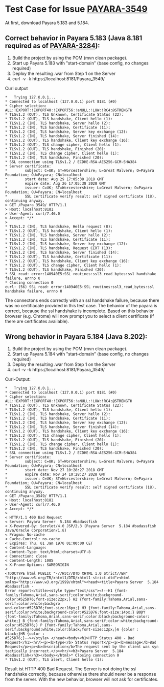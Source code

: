 # Test Case for Issue [PAYARA-3549](https://github.com/payara/Payara/issues/3549)

At first, download Payara 5.183 and 5.184.

## Correct behavior in Payara 5.183 (Java 8.181 required as of [PAYARA-3284](https://github.com/payara/Payara/issues/3284)):

1. Build the project by using the POM (mvn clean package).
2. Start up Payara 5.183 with "start-domain" (base config, no changes required)
3. Deploy the resulting .war from Step 1 on the Server
4. curl -v -k https://localhost:8181/Payara_3549/

Curl output

```
*   Trying 127.0.0.1...
* Connected to localhost (127.0.0.1) port 8181 (#0)
* Cipher selection: ALL:!EXPORT:!EXPORT40:!EXPORT56:!aNULL:!LOW:!RC4:@STRENGTH
* TLSv1.2 (OUT), TLS Unknown, Certificate Status (22):
* TLSv1.2 (OUT), TLS handshake, Client hello (1):
* TLSv1.2 (IN), TLS handshake, Server hello (2):
* TLSv1.2 (IN), TLS handshake, Certificate (11):
* TLSv1.2 (IN), TLS handshake, Server key exchange (12):
* TLSv1.2 (IN), TLS handshake, Server finished (14):
* TLSv1.2 (OUT), TLS handshake, Client key exchange (16):
* TLSv1.2 (OUT), TLS change cipher, Client hello (1):
* TLSv1.2 (OUT), TLS handshake, Finished (20):
* TLSv1.2 (IN), TLS change cipher, Client hello (1):
* TLSv1.2 (IN), TLS handshake, Finished (20):
* SSL connection using TLSv1.2 / ECDHE-RSA-AES256-GCM-SHA384
* Server certificate:
*        subject: C=UK; ST=Worcestershire; L=Great Malvern; O=Payara Foundation; OU=Payara; CN=localhost
*        start date: Aug 29 17:05:38 2018 GMT
*        expire date: Aug 26 17:05:38 2028 GMT
*        issuer: C=UK; ST=Worcestershire; L=Great Malvern; O=Payara Foundation; OU=Payara; CN=localhost
*        SSL certificate verify result: self signed certificate (18), continuing anyway.
> GET /Payara_3549/ HTTP/1.1
> Host: localhost:8181
> User-Agent: curl/7.46.0
> Accept: */*
>
* TLSv1.2 (IN), TLS handshake, Hello request (0):
* TLSv1.2 (OUT), TLS handshake, Client hello (1):
* TLSv1.2 (IN), TLS handshake, Server hello (2):
* TLSv1.2 (IN), TLS handshake, Certificate (11):
* TLSv1.2 (IN), TLS handshake, Server key exchange (12):
* TLSv1.2 (IN), TLS handshake, Request CERT (13):
* TLSv1.2 (IN), TLS handshake, Server finished (14):
* TLSv1.2 (OUT), TLS handshake, Certificate (11):
* TLSv1.2 (OUT), TLS handshake, Client key exchange (16):
* TLSv1.2 (OUT), TLS change cipher, Client hello (1):
* TLSv1.2 (OUT), TLS handshake, Finished (20):
* SSL read: error:140940E5:SSL routines:ssl3_read_bytes:ssl handshake failure, errno 0
* Closing connection 0
curl: (56) SSL read: error:140940E5:SSL routines:ssl3_read_bytes:ssl handshake failure, errno 0
```

The connectons ends correctly with an ssl handshake failure, because there was no certifiacate provided in this test case. The behavior of the payara is correct, because the ssl handshake is incomplete. Based on this behavior browser (e.g. Chrome) will now prompt you to select a client certificate (if there are certificates available).



## Wrong behavior in Payara 5.184 (Java 8.202):

1. Build the project by using the POM (mvn clean package).
2. Start up Payara 5.184 with "start-domain" (base config, no changes required)
3. Deploy the resulting .war from Step 1 on the Server
4. curl -v -k https://localhost:8181/Payara_3549/

Curl-Output:

```
*   Trying 127.0.0.1...
* Connected to localhost (127.0.0.1) port 8181 (#0)
* Cipher selection: ALL:!EXPORT:!EXPORT40:!EXPORT56:!aNULL:!LOW:!RC4:@STRENGTH
* TLSv1.2 (OUT), TLS Unknown, Certificate Status (22):
* TLSv1.2 (OUT), TLS handshake, Client hello (1):
* TLSv1.2 (IN), TLS handshake, Server hello (2):
* TLSv1.2 (IN), TLS handshake, Certificate (11):
* TLSv1.2 (IN), TLS handshake, Server key exchange (12):
* TLSv1.2 (IN), TLS handshake, Server finished (14):
* TLSv1.2 (OUT), TLS handshake, Client key exchange (16):
* TLSv1.2 (OUT), TLS change cipher, Client hello (1):
* TLSv1.2 (OUT), TLS handshake, Finished (20):
* TLSv1.2 (IN), TLS change cipher, Client hello (1):
* TLSv1.2 (IN), TLS handshake, Finished (20):
* SSL connection using TLSv1.2 / ECDHE-RSA-AES256-GCM-SHA384
* Server certificate:
*        subject: C=UK; ST=Worcestershire; L=Great Malvern; O=Payara Foundation; OU=Payara; CN=localhost
*        start date: Nov 27 10:28:27 2018 GMT
*        expire date: Nov 24 10:28:27 2028 GMT
*        issuer: C=UK; ST=Worcestershire; L=Great Malvern; O=Payara Foundation; OU=Payara; CN=localhost
*        SSL certificate verify result: self signed certificate (18), continuing anyway.
> GET /Payara_3549/ HTTP/1.1
> Host: localhost:8181
> User-Agent: curl/7.46.0
> Accept: */*
>
< HTTP/1.1 400 Bad Request
< Server: Payara Server  5.184 #badassfish
< X-Powered-By: Servlet/4.0 JSP/2.3 (Payara Server  5.184 #badassfish Java/Oracle Corporation/1.8)
< Pragma: No-cache
< Cache-Control: no-cache
< Expires: Thu, 01 Jan 1970 01:00:00 CET
< Content-Language:
< Content-Type: text/html;charset=UTF-8
< Connection: close
< Content-Length: 1085
< X-Frame-Options: SAMEORIGIN
<
<!DOCTYPE html PUBLIC "-//W3C//DTD XHTML 1.0 Strict//EN" "http://www.w3.org/TR/xhtml1/DTD/xhtml1-strict.dtd"><html xmlns="http://www.w3.org/1999/xhtml"><head><title>Payara Server  5.184 #badassfish -
Error report</title><style type="text/css"><!--H1 {font-family:Tahoma,Arial,sans-serif;color:white;background-color:#525D76;font-size:22px;} H2 {font-family:Tahoma,Arial,sans-serif;color:white;backgro
und-color:#525D76;font-size:16px;} H3 {font-family:Tahoma,Arial,sans-serif;color:white;background-color:#525D76;font-size:14px;} BODY {font-family:Tahoma,Arial,sans-serif;color:black;background-color:
white;} B {font-family:Tahoma,Arial,sans-serif;color:white;background-color:#525D76;} P {font-family:Tahoma,Arial,sans-serif;background:white;color:black;font-size:12px;}A {color : black;}HR {color :
#525D76;}--></style> </head><body><h1>HTTP Status 400 - Bad Request</h1><hr/><p><b>type</b> Status report</p><p><b>message</b>Bad Request</p><p><b>description</b>The request sent by the client was syn
tactically incorrect.</p><hr/><h3>Payara Server  5.184 #badassfish</h3></body></html>* Closing connection 0
* TLSv1.2 (OUT), TLS alert, Client hello (1):
```

Result ist HTTP 400 Bad Request. The Server is not doing the ssl handshake correctly, because otherwise there should never be a response from the server. With the new behavior, browser will not ask for certificates.

